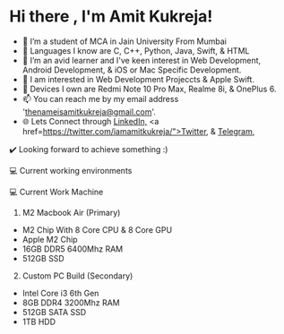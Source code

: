 <h1>Hi there , I'm Amit Kukreja!</h1>


- 👋  I’m a student of MCA in Jain University From Mumbai
- 🌱 Languages I know are C, C++, Python, Java, Swift, & HTML
- 💞️ I’m an avid learner and I've keen interest in Web Development, Android Development, & iOS or Mac Specific Development.
- 👀 I am interested in Web Development Projeccts & Apple Swift.
- 📱 Devices I own are Redmi Note 10 Pro Max, Realme 8i, & OnePlus 6.
- 📫 You can reach me by my email address 'thenameisamitkukreja@gmail.com'.
- 🌐 Lets Connect through <a href="https://www.linkedin.com/in/iamamitkukreja/">LinkedIn,</a> <a href=https://twitter.com/iamamitkukreja/">Twitter, & </a> <a href="https://www.t.me/iamamitkukreja/">Telegram</a>, 

✔️ Looking forward to achieve something :)

<!---
iamamitkukreja/iamamitkukreja is a ✨ special ✨ repository because its `README.md` (this file) appears on your GitHub profile.
You can click the Preview link to take a look at your changes.
--->

💻 Current working environments


💻 Current Work Machine

1)  M2 Macbook Air (Primary)

- M2 Chip With 8 Core CPU & 8 Core GPU <br>
- Apple M2 Chip <br>
- 16GB DDR5 6400Mhz RAM <br>
- 512GB SSD <br>

2) Custom PC Build (Secondary)

- Intel Core i3 6th Gen <br>
- 8GB DDR4 3200Mhz RAM <br>
- 512GB SATA SSD <br>
- 1TB HDD <br>
